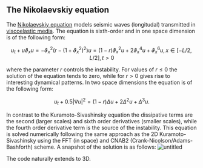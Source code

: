## The Nikolaevskiy equation

The [Nikolaevskiy equation](https://core.ac.uk/download/pdf/56373642.pdf) models seismic waves (longitudal) transmitted in [viscoelastic media](https://academic.oup.com/ptp/article/106/2/315/1878465). The equation is sixth-order and in one space dimension is of the following form:

$$u_t+u\vartheta_x u = -\vartheta_x^2 \left(r-(1+\vartheta_x^2)^2 \right)u= (1-r) \vartheta_x^2 u +2 \vartheta_x^4 u +\vartheta_x^6 u, x\in [-L/2,L/2],t>0$$

where the parameter $r$ controls the instability. For values of $r \leq 0$ the solution of the equation tends to zero, while for $r>0$ gives rise to interesting dynamical patterns. In two space dimensions the equation is of the following form:

$$u_t+0.5|\nabla u|^2 = (1-r) \Delta u +2 \Delta^2 u +\Delta^3 u.$$

In contrast to the Kuramoto-Sivashinsky equation the dissipative terms are the second (larger scales) and sixth order derivatives (smaller scales), while the fourth order derivative term is the source of the instability. This equation is solved numerically following the same approach as the 2D Kuramoto-Sivashinsky using the FFT (in space) and CNAB2 (Crank-Nicolson/Adams-Bashforth) scheme.
A snapshot of the solution is as follows:
![untitled](https://github.com/cfilelispapadopoulos/Tiny-Examples-of-Computational-Physics/assets/137081674/9bb5a975-e25f-4cc6-896f-dbfd17531e3d)

The code naturally extends to 3D.
